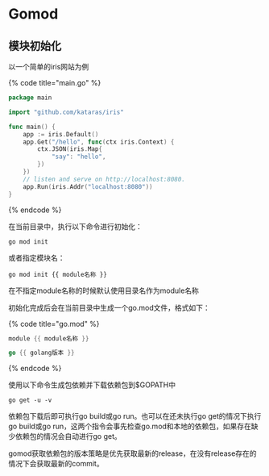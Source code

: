 # Gomod

## 模块初始化

以一个简单的iris网站为例

{% code title="main.go" %}
```go
package main

import "github.com/kataras/iris"

func main() {
	app := iris.Default()
	app.Get("/hello", func(ctx iris.Context) {
		ctx.JSON(iris.Map{
			"say": "hello",
		})
	})
	// listen and serve on http://localhost:8080.
	app.Run(iris.Addr("localhost:8080"))
}
```
{% endcode %}

在当前目录中，执行以下命令进行初始化：

```text
go mod init
```

或者指定模块名：

```text
go mod init {{ module名称 }}
```

在不指定module名称的时候默认使用目录名作为module名称

初始化完成后会在当前目录中生成一个go.mod文件，格式如下：

{% code title="go.mod" %}
```go
module {{ module名称 }}

go {{ golang版本 }}
```
{% endcode %}

使用以下命令生成包依赖并下载依赖包到$GOPATH中

```text
go get -u -v
```

依赖包下载后即可执行go build或go run。也可以在还未执行go get的情况下执行go build或go run，这两个指令会事先检查go.mod和本地的依赖包，如果存在缺少依赖包的情况会自动进行go get。

gomod获取依赖包的版本策略是优先获取最新的release，在没有release存在的情况下会获取最新的commit。

